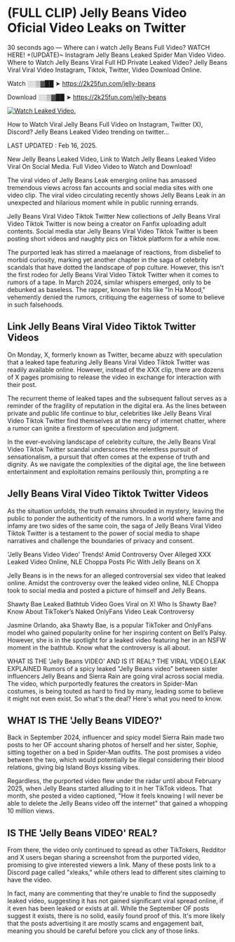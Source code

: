 # (FULL CLIP) Jelly Beans Video Oficial Video Leaks on Twitter

30 seconds ago — Where can i watch Jelly Beans Full Video? WATCH HERE! +(UPDATE)~ Instagram Jelly Beans Leaked Spider Man Video Video. Where to Watch Jelly Beans Viral Full HD Private Leaked Video? Jelly Beans Viral Viral Video Instagram, Tiktok, Twitter, Video Download Online.

Watch ░░▒▓██ ➤ https://2k25fun.com/jelly-beans

Download ░░▒▓██ ➤ https://2k25fun.com/jelly-beans

[![Watch Leaked Video.](https://miro.medium.com/v2/resize:fit:828/format:webp/1*cilzJN44JGOrTw9NJCrNHA.gif "Watch Leaked Video")](https://2k25fun.com/jelly-beans)

How to Watch Viral Jelly Beans Full Video on Instagram, Twitter (X), Discord? Jelly Beans Leaked Video trending on twitter...

LAST UPDATED : Feb 16, 2025.

New Jelly Beans Leaked Video, Link to Watch Jelly Beans Leaked Video Viral On Social Media. Full Video Video to Watch and Download!

The viral video of Jelly Beans Leak emerging online has amassed tremendous views across fan accounts and social media sites with one video clip. The viral video circulating recently shows Jelly Beans Leak in an unexpected and hilarious moment while in public running errands.

Jelly Beans Viral Video Tiktok Twitter New collections of Jelly Beans Viral Video Tiktok Twitter is now being a creator on Fanfix uploading adult contents. Social media star Jelly Beans Viral Video Tiktok Twitter is been posting short videos and naughty pics on Tiktok platform for a while now.

The purported leak has stirred a maelanage of reactions, from disbelief to morbid curiosity, marking yet another chapter in the saga of celebrity scandals that have dotted the landscape of pop culture. However, this isn't the first rodeo for Jelly Beans Viral Video Tiktok Twitter when it comes to rumors of a tape. In March 2024, similar whispers emerged, only to be debunked as baseless. The rapper, known for hits like "In Ha Mood," vehemently denied the rumors, critiquing the eagerness of some to believe in such falsehoods.

## Link Jelly Beans Viral Video Tiktok Twitter Videos

On Monday, X, formerly known as Twitter, became abuzz with speculation that a leaked tape featuring Jelly Beans Viral Video Tiktok Twitter was readily available online. However, instead of the XXX clip, there are dozens of X pages promising to release the video in exchange for interaction with their post.

The recurrent theme of leaked tapes and the subsequent fallout serves as a reminder of the fragility of reputation in the digital era. As the lines between private and public life continue to blur, celebrities like Jelly Beans Viral Video Tiktok Twitter find themselves at the mercy of internet chatter, where a rumor can ignite a firestorm of speculation and judgment.

In the ever-evolving landscape of celebrity culture, the Jelly Beans Viral Video Tiktok Twitter scandal underscores the relentless pursuit of sensationalism, a pursuit that often comes at the expense of truth and dignity. As we navigate the complexities of the digital age, the line between entertainment and exploitation remains perilously thin, prompting a re

##  Jelly Beans Viral Video Tiktok Twitter Videos

As the situation unfolds, the truth remains shrouded in mystery, leaving the public to ponder the authenticity of the rumors. In a world where fame and infamy are two sides of the same coin, the saga of Jelly Beans Viral Video Tiktok Twitter is a testament to the power of social media to shape narratives and challenge the boundaries of privacy and consent.

'Jelly Beans Video Video' Trends! Amid Controversy Over Alleged XXX Leaked Video Online, NLE Choppa Posts Pic With Jelly Beans on X

Jelly Beans is in the news for an alleged controversial sex video that leaked online. Amidst the controversy over the leaked video online, NLE Choppa took to social media and posted a picture of himself and Jelly Beans.

Shawty Bae Leaked Bathtub Video Goes Viral on X! Who Is Shawty Bae? Know About TikToker’s Naked OnlyFans Video Leak Controversy

Jasmine Orlando, aka Shawty Bae, is a popular TikToker and OnlyFans model who gained popularity online for her inspiring content on Bell’s Palsy. However, she is in the spotlight for a leaked video featuring her in an NSFW moment in the bathtub. Know what the controversy is all about.

WHAT IS THE 'Jelly Beans VIDEO' AND IS IT REAL? THE VIRAL VIDEO LEAK EXPLAINED Rumors of a spicy leaked "Jelly Beans video" between sister influencers Jelly Beans and Sierra Rain are going viral across social media. The video, which purportedly features the creators in Spider-Man costumes, is being touted as hard to find by many, leading some to believe it might not even exist. So what's the deal? Here's what you need to know.

## WHAT IS THE 'Jelly Beans VIDEO?'

Back in September 2024, influencer and spicy model Sierra Rain made two posts to her OF account sharing photos of herself and her sister, Sophie, sitting together on a bed in Spider-Man outfits. The post promises a video between the two, which would potentially be illegal considering their blood relations, giving big Island Boys kissing vibes.

Regardless, the purported video flew under the radar until about February 2025, when Jelly Beans started alluding to it in her TikTok videos. That month, she posted a video captioned, "How it feels knowing I will never be able to delete the Jelly Beans video off the internet" that gained a whopping 10 million views.

## IS THE 'Jelly Beans VIDEO' REAL?

From there, the video only continued to spread as other TikTokers, Redditor and X users began sharing a screenshot from the purported video, promising to give interested viewers a link. Many of these posts link to a Discord page called "xleaks," while others lead to different sites claiming to have the video.

In fact, many are commenting that they're unable to find the supposedly leaked video, suggesting it has not gained significant viral spread online, if it even has been leaked or exists at all. While the September OF posts suggest it exists, there is no solid, easily found proof of this. It's more likely that the posts advertising it are mostly scams and engagement bait, meaning you should be careful before you click any of those links.